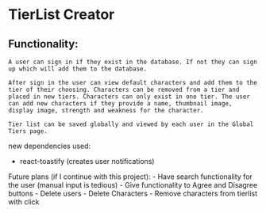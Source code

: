 # TierList Creator
## Functionality:
    
    A user can sign in if they exist in the database. If not they can sign up which will add them to the database.

    After sign in the user can view default characters and add them to the tier of their choosing. Characters can be removed from a tier and placed in new tiers. Characters can only exist in one tier. The user can add new characters if they provide a name, thumbnail image, display image, strength and weakness for the character. 

    Tier list can be saved globally and viewed by each user in the Global Tiers page.


new dependencies used:
- react-toastify (creates user notifications)


Future plans (if I continue with this project):
    - Have search functionality for the user (manual input is tedious)
    - Give functionality to Agree and Disagree buttons
    - Delete users
    - Delete Characters
    - Remove characters from tierlist with click